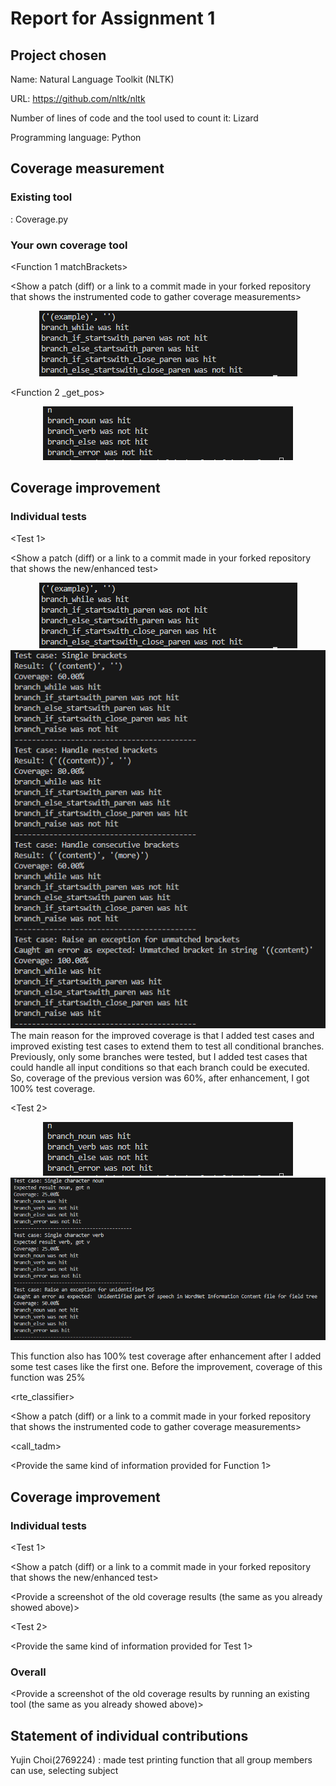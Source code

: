 # Report for Assignment 1

## Project chosen

Name:  Natural Language Toolkit (NLTK)

URL: https://github.com/nltk/nltk

Number of lines of code and the tool used to count it: Lizard

Programming language: Python

## Coverage measurement

### Existing tool
: Coverage.py
<Inform the name of the existing tool that was executed and how it was executed>

<Show the coverage results provided by the existing tool with a screenshot>


### Your own coverage tool

<The following is supposed to be repeated for each group member>

<Yujin Choi>

<Function 1 matchBrackets>

<Show a patch (diff) or a link to a commit made in your forked repository that shows the instrumented code to gather coverage measurements>

<div align="center">
  <img src="https://github.com/asdnng/nltk_SEP_group120/blob/main/images/match_results.png" alt="match_coverage_report">
</div>

<Function 2 _get_pos>
<div align="center">
  <img src="https://github.com/asdnng/nltk_SEP_group120/blob/main/images/getpos_results.png" alt="getpos_coverage_report">
</div>

## Coverage improvement

### Individual tests

<The following is supposed to be repeated for each group member>

<Yujin Choi>

<Test 1>

<Show a patch (diff) or a link to a commit made in your forked repository that shows the new/enhanced test>

<div align="center">
  <img src="https://github.com/asdnng/nltk_SEP_group120/blob/main/images/match_results.png" alt="match_coverage_report">
  <img src="https://github.com/asdnng/nltk_SEP_group120/blob/main/images/match_enhanced.png" alt="match_enhahnced">
</div>

<State the coverage improvement with a number and elaborate on why the coverage is improved>
 The main reason for the improved coverage is that I added test cases and improved existing test cases to extend them to test all conditional branches. Previously, only some branches were tested, but I added test cases that could handle all input conditions so that each branch could be executed. So, coverage of the previous version was 60%, after enhancement, I got 100% test coverage.

<Test 2>

<div align="center">
  <img src="https://github.com/asdnng/nltk_SEP_group120/blob/main/images/getpos_results.png" alt="getpos_coverage_report">
  <img src="https://github.com/asdnng/nltk_SEP_group120/blob/main/images/getpos_enhanced.png" alt="getpos_enhahnced">
</div>

 This function also has 100% test coverage after enhancement after I added some test cases like the first one. Before the improvement, coverage of this function was 25%

 <Junhyeok Lee>

<rte_classifier>

<Show a patch (diff) or a link to a commit made in your forked repository that shows the instrumented code to gather coverage measurements>

<Provide a screenshot of the coverage results output by the instrumentation>
  
<call_tadm>

<Provide the same kind of information provided for Function 1>

## Coverage improvement

### Individual tests

<Junhyeok Lee>

<Test 1>

<Show a patch (diff) or a link to a commit made in your forked repository that shows the new/enhanced test>

<Provide a screenshot of the old coverage results (the same as you already showed above)>

<Provide a screenshot of the new coverage results>

<State the coverage improvement with a number and elaborate on why the coverage is improved>

<Test 2>

<Provide the same kind of information provided for Test 1>



### Overall

<Provide a screenshot of the old coverage results by running an existing tool (the same as you already showed above)>



<Provide a screenshot of the new coverage results by running the existing tool using all test modifications made by the group>

## Statement of individual contributions

<Write what each group member did>

Yujin Choi(2769224) : made test printing function that all group members can use, selecting subject
